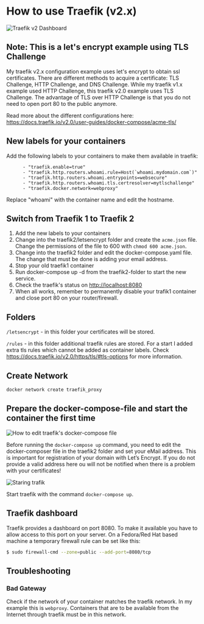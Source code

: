 # How to use Traefik (v2.x)

![Traefik v2 Dashboard](../images/traefik2-dashboard.png)

## Note: This is a let's encrypt example using TLS Challenge

My traefik v2.x configuration example uses let's encrypt to obtain ssl certificates. There are different methods to acquire a certificate: TLS Challenge, HTTP Challenge, and DNS Challenge. While my traefik v1.x example used HTTP Challenge, this traefik v2.0 example uses TLS Challenge. The advantage of TLS over HTTP Challenge is that you do not need to open port 80 to the public anymore.

Read more about the different configurations here: <https://docs.traefik.io/v2.0/user-guides/docker-compose/acme-tls/>

## New labels for your containers

Add the following labels to your containers to make them available in traefik:

```
      - "traefik.enable=true"
      - "traefik.http.routers.whoami.rule=Host(`whoami.mydomain.com`)"
      - "traefik.http.routers.whoami.entrypoints=websecure"
      - "traefik.http.routers.whoami.tls.certresolver=mytlschallenge"
      - "traefik.docker.network=webproxy"
```

Replace "whoami" with the container name and edit the hostname.

## Switch from Traefik 1 to Traefik 2

1. Add the new labels to your containers
2. Change into the traefik2/letsencrypt folder and create the ```acme.json``` file. Change the permissions of the file to 600 with ```chmod 600 acme.json```.
3. Change into the traefik2 folder and edit the docker-compose.yaml file. The change that must be done is adding your email address.
4. Stop your old traefik1 container
5. Run docker-compose up -d from the traefik2-folder to start the new service.
6. Check the traefik's status on <http://localhost:8080>
7. When all works, remember to permanently disable your trafik1 container and close port 80 on your router/firewall.

## Folders

```/letsencrypt``` - in this folder your certificates will be stored.

```/rules``` - in this folder additional traefik rules are stored. For a start I added extra tls rules which cannot be added as container labels. Check <https://docs.traefik.io/v2.0/https/tls/#tls-options> for more information.

## Create Network

```Bash
docker network create traefik_proxy
```

## Prepare the docker-compose-file and start the container the first time

![How to edit traefik's docker-compose file](https://techrevelations.de/wp-content/uploads/2020/01/Peek-2020-01-26-12-39_edit_traefik.gif)

Before running the ```docker-compose up``` command, you need to edit the docker-composer file in the traefik2 folder and set your eMail address. This is important for registration of your domain with Let’s Encrypt. If you do not provide a valid address here ou will not be notified when there is a problem with your certificates!

![Staring trafik](https://techrevelations.de/wp-content/uploads/2020/01/Peek-2020-01-26-12-45_start_traefik.gif)

Start traefik with the command ```docker-compose up```.

## Traefik dashboard

Traefik provides a dashboard on port 8080. To make it available you have to allow access to this port on your server. On a Fedora/Red Hat based machine a temporary firewall rule can be set like this:

```bash
$ sudo firewall-cmd --zone=public --add-port=8080/tcp
```

## Troubleshooting

### Bad Gateway

Check if the network of your container matches the traefik network. In my example this is ```webproxy```. Containers that are to be available from the Internet through traefik must be in this network.
